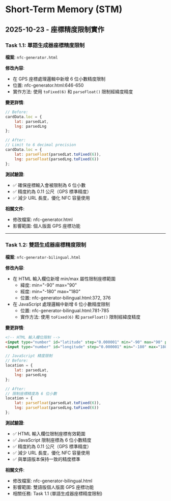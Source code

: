 # Short-Term Memory (STM)

## 2025-10-23 - 座標精度限制實作

### Task 1.1: 單語生成器座標精度限制
**檔案**: `nfc-generator.html`

**修改內容**:
- 在 GPS 座標處理邏輯中新增 6 位小數精度限制
- 位置: nfc-generator.html:646-650
- 實作方法: 使用 `toFixed(6)` 和 `parseFloat()` 限制經緯度精度

**變更詳情**:
```javascript
// Before:
cardData.loc = {
    lat: parsedLat,
    lng: parsedLng
};

// After:
// Limit to 6 decimal precision
cardData.loc = {
    lat: parseFloat(parsedLat.toFixed(6)),
    lng: parseFloat(parsedLng.toFixed(6))
};
```

**測試驗證**:
- ✅ 確保座標輸入會被限制為 6 位小數
- ✅ 精度約為 0.11 公尺（GPS 標準精度）
- ✅ 減少 URL 長度，優化 NFC 容量使用

**相關文件**:
- 修改檔案: nfc-generator.html
- 影響範圍: 個人版面 GPS 座標功能

---

### Task 1.2: 雙語生成器座標精度限制
**檔案**: `nfc-generator-bilingual.html`

**修改內容**:
- 在 HTML 輸入欄位新增 min/max 屬性限制座標範圍
  - 緯度: min="-90" max="90"
  - 經度: min="-180" max="180"
  - 位置: nfc-generator-bilingual.html:372, 376
- 在 JavaScript 處理邏輯中新增 6 位小數精度限制
  - 位置: nfc-generator-bilingual.html:781-785
  - 實作方法: 使用 `toFixed(6)` 和 `parseFloat()` 限制經緯度精度

**變更詳情**:
```html
<!-- HTML 輸入欄位限制 -->
<input type="number" id="latitude" step="0.000001" min="-90" max="90" placeholder="緯度 / Latitude (例如: 25.033964)" style="flex: 1;">
<input type="number" id="longitude" step="0.000001" min="-180" max="180" placeholder="經度 / Longitude (例如: 121.564468)" style="flex: 1;">
```

```javascript
// JavaScript 精度限制
// Before:
location = {
    lat: parsedLat,
    lng: parsedLng
};

// After:
// 限制座標精度為 6 位小數
location = {
    lat: parseFloat(parsedLat.toFixed(6)),
    lng: parseFloat(parsedLng.toFixed(6))
};
```

**測試驗證**:
- ✅ HTML 輸入欄位限制座標有效範圍
- ✅ JavaScript 限制座標為 6 位小數精度
- ✅ 精度約為 0.11 公尺（GPS 標準精度）
- ✅ 減少 URL 長度，優化 NFC 容量使用
- ✅ 與單語版本保持一致的精度標準

**相關文件**:
- 修改檔案: nfc-generator-bilingual.html
- 影響範圍: 雙語版個人版面 GPS 座標功能
- 相關任務: Task 1.1 (單語生成器座標精度限制)
